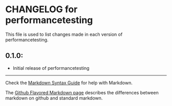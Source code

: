 # CHANGELOG for performancetesting

This file is used to list changes made in each version of performancetesting.

## 0.1.0:

* Initial release of performancetesting

- - -
Check the [Markdown Syntax Guide](http://daringfireball.net/projects/markdown/syntax) for help with Markdown.

The [Github Flavored Markdown page](http://github.github.com/github-flavored-markdown/) describes the differences between markdown on github and standard markdown.
